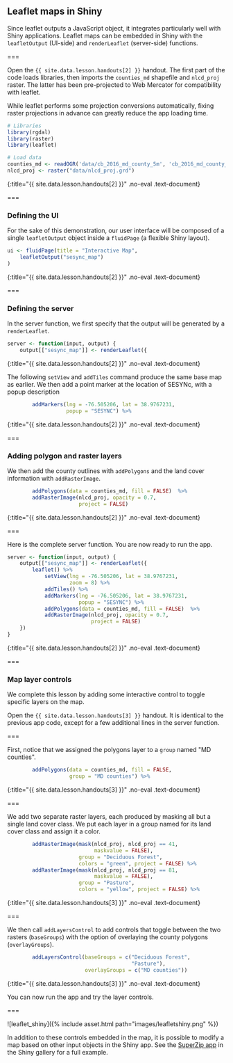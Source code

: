 ---
---

## Leaflet maps in Shiny

Since leaflet outputs a JavaScript object, it integrates particularly well with Shiny applications. Leaflet maps can be embedded in Shiny with the `leafletOutput` (UI-side) and `renderLeaflet` (server-side) functions.

===

Open the `{{ site.data.lesson.handouts[2] }}` handout. The first part of the code loads libraries, then imports the `counties_md` shapefile and `nlcd_proj` raster. The latter has been pre-projected to Web Mercator for compatibility with leaflet. 

While leaflet performs some projection conversions automatically, fixing raster projections in advance can greatly reduce the app loading time.



~~~r
# Libraries
library(rgdal)
library(raster)
library(leaflet)

# Load data
counties_md <- readOGR('data/cb_2016_md_county_5m', 'cb_2016_md_county_5m')
nlcd_proj <- raster("data/nlcd_proj.grd")
~~~
{:title="{{ site.data.lesson.handouts[2] }}" .no-eval .text-document}


===

### Defining the UI

For the sake of this demonstration, our user interface will be composed of a single `leafletOutput` object inside a `fluidPage` (a flexible Shiny layout).



~~~r
ui <- fluidPage(title = "Interactive Map",
    leafletOutput("sesync_map")
)
~~~
{:title="{{ site.data.lesson.handouts[2] }}" .no-eval .text-document}


===

### Defining the server

In the server function, we first specify that the output will be generated by a `renderLeaflet`.



~~~r
server <- function(input, output) {
    output[["sesync_map"]] <- renderLeaflet({
~~~
{:title="{{ site.data.lesson.handouts[2] }}" .no-eval .text-document}


The following `setView` and `addTiles` command produce the same base map as earlier. We then add a point marker at the location of SESYNc, with a popup description



~~~r
        addMarkers(lng = -76.505206, lat = 38.9767231, 
                   popup = "SESYNC") %>%
~~~
{:title="{{ site.data.lesson.handouts[2] }}" .no-eval .text-document}


===

### Adding polygon and raster layers

We then add the county outlines with `addPolygons` and the land cover information with `addRasterImage`.



~~~r
        addPolygons(data = counties_md, fill = FALSE)  %>%
        addRasterImage(nlcd_proj, opacity = 0.7, 
                       project = FALSE)
~~~
{:title="{{ site.data.lesson.handouts[2] }}" .no-eval .text-document}


===

Here is the complete server function. You are now ready to run the app. 



~~~r
server <- function(input, output) {
    output[["sesync_map"]] <- renderLeaflet({
        leaflet() %>% 
            setView(lng = -76.505206, lat = 38.9767231, 
                    zoom = 8) %>%
            addTiles() %>%
            addMarkers(lng = -76.505206, lat = 38.9767231, 
                       popup = "SESYNC") %>%
            addPolygons(data = counties_md, fill = FALSE)  %>%
            addRasterImage(nlcd_proj, opacity = 0.7, 
                           project = FALSE)
    })    
}
~~~
{:title="{{ site.data.lesson.handouts[2] }}" .no-eval .text-document}


===

### Map layer controls

We complete this lesson by adding some interactive control to toggle specific layers on the map. 

Open the `{{ site.data.lesson.handouts[3] }}` handout. It is identical to the previous app code, except for a few additional lines in the server function.

===

First, notice that we assigned the polygons layer to a `group` named "MD counties".



~~~r
        addPolygons(data = counties_md, fill = FALSE, 
                    group = "MD counties") %>%
~~~
{:title="{{ site.data.lesson.handouts[3] }}" .no-eval .text-document}


===

We add two separate raster layers, each produced by masking all but a single land cover class. We put each layer in a group named for its land cover class and assign it a color.



~~~r
        addRasterImage(mask(nlcd_proj, nlcd_proj == 41, 
                            maskvalue = FALSE),
                       group = "Deciduous Forest", 
                       colors = "green", project = FALSE) %>%
        addRasterImage(mask(nlcd_proj, nlcd_proj == 81, 
                            maskvalue = FALSE),
                       group = "Pasture", 
                       colors = "yellow", project = FALSE) %>%
~~~
{:title="{{ site.data.lesson.handouts[3] }}" .no-eval .text-document}


===

We then call `addLayersControl` to add controls that toggle between the two rasters (`baseGroups`) with the option of overlaying the county polygons (`overlayGroups`).



~~~r
        addLayersControl(baseGroups = c("Deciduous Forest", 
                                        "Pasture"),
                         overlayGroups = c("MD counties"))
~~~
{:title="{{ site.data.lesson.handouts[3] }}" .no-eval .text-document}


You can now run the app and try the layer controls.

===

![leaflet_shiny]({% include asset.html path="images/leafletshiny.png" %})

In addition to these controls embedded in the map, it is possible to modify a map based on other input objects in the Shiny app. See the [SuperZip app](http://shiny.rstudio.com/gallery/superzip-example.html) in the Shiny gallery for a full example.
